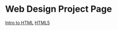 # Web Design Project Page

<a href="HTML/index.html" target="_blank">Intro to HTML</a>
<a href="HTML5/index.html" target="_blank">HTML5</a>